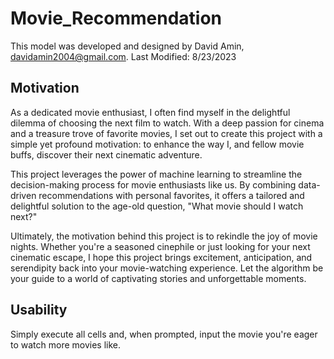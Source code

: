 # Movie_Recommendation
This model was developed and designed by David Amin, davidamin2004@gmail.com.
Last Modified: 8/23/2023

## Motivation
As a dedicated movie enthusiast, I often find myself in the delightful dilemma of choosing the next film to watch. With a deep passion for cinema and a treasure trove of favorite movies, I set out to create this project with a simple yet profound motivation: to enhance the way I, and fellow movie buffs, discover their next cinematic adventure.

This project leverages the power of machine learning to streamline the decision-making process for movie enthusiasts like us. By combining data-driven recommendations with personal favorites, it offers a tailored and delightful solution to the age-old question, "What movie should I watch next?"

Ultimately, the motivation behind this project is to rekindle the joy of movie nights. Whether you're a seasoned cinephile or just looking for your next cinematic escape, I hope this project brings excitement, anticipation, and serendipity back into your movie-watching experience. Let the algorithm be your guide to a world of captivating stories and unforgettable moments.

## Usability 
Simply execute all cells and, when prompted, input the movie you're eager to watch more movies like.
